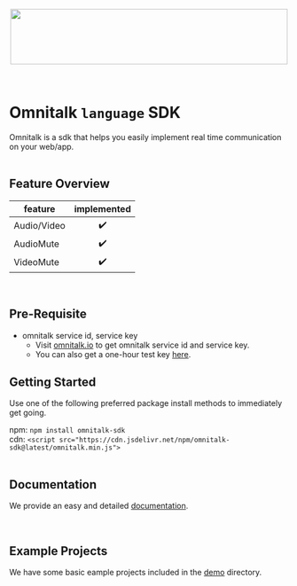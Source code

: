 
<p align="center">
  <img src="https://github.com/Luna-omni/readmdtest/assets/125844802/a910cb80-de3b-44d8-9f37-0ccd08b9dd19" width="500" height="100">
</p><br/>


# Omnitalk `language` SDK 

Omnitalk is a sdk that helps you easily implement real time communication on your web/app.
<br/><br/>


## Feature Overview

| feature |  implemented |
|---|:---:|
|  Audio/Video |  ✔️ |
|  AudioMute |  ✔️ |
|  VideoMute |  ✔️ |

<br/>

## Pre-Requisite

- omnitalk service id, service key
  - Visit [omnitalk.io](https://omnitalk.io) to get omnitalk service id and service key.
  - You can also get a one-hour test key [here](https://omnitalk.io/demo/audio).

## Getting Started

Use one of the following preferred package install methods to immediately get going.

npm: `npm install omnitalk-sdk`<br/>
cdn: `<script src="https://cdn.jsdelivr.net/npm/omnitalk-sdk@latest/omnitalk.min.js">`
<br/><br/>


## Documentation

We provide an easy and detailed [documentation](https://docs.omnitalk.io/javascript). 

<br/>


## Example Projects

We have some basic eample projects included in the [demo](https://github.com/Luna-omni/readmdtest/tree/demos) directory.



